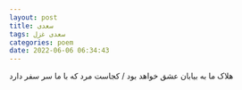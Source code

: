 ```yaml
---
layout: post
title: سعدی
tags: سعدی غزل
categories: poem
date: 2022-06-06 06:34:43
---
```


هلاک ما به بیابان عشق خواهد بود / کجاست مرد که با ما سر سفر دارد
